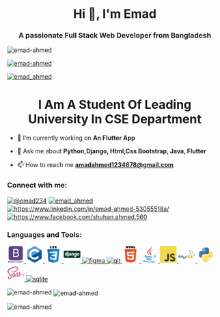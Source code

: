 <h1 align="center">Hi 👋, I'm Emad</h1>
<h3 align="center">A passionate Full Stack Web Developer from Bangladesh</h3>

<p align="left"> <img src="https://komarev.com/ghpvc/?username=emad-ahmed&label=Profile%20views&color=0e75b6&style=flat" alt="emad-ahmed" /> </p>

<p align="left"> <a href="https://github.com/ryo-ma/github-profile-trophy"><img src="https://github-profile-trophy.vercel.app/?username=emad-ahmed" alt="emad-ahmed" /></a> </p>

<p align="left"> <a href="https://twitter.com/emad_ahmed" target="blank"><img src="https://img.shields.io/twitter/follow/emad_ahmed?logo=twitter&style=for-the-badge" alt="emad_ahmed" /></a> </p>

<h1 align="center">I Am A Student Of Leading University In CSE Department</h1>


- 🔭 I’m currently working on **An Flutter App**

- 💬 Ask me about **Python,Django, Html,Css Bootstrap, Java, Flutter**

- 📫 How to reach me **amadahmed1234678@gmail.com**

<h3 align="left">Connect with me:</h3>
<p align="left">
<a href="https://codepen.io/@emad234" target="blank"><img align="center" src="https://cdn.jsdelivr.net/npm/simple-icons@3.0.1/icons/codepen.svg" alt="@emad234" height="30" width="40" /></a>
<a href="https://twitter.com/EAhmed234" target="blank"><img align="center" src="https://cdn.jsdelivr.net/npm/simple-icons@3.0.1/icons/twitter.svg" alt="emad_ahmed" height="30" width="40" /></a>
<a href="https://www.linkedin.com/in/emad-ahmed-53055518a/" target="blank"><img align="center" src="https://cdn.jsdelivr.net/npm/simple-icons@3.0.1/icons/linkedin.svg" alt="https://www.linkedin.com/in/emad-ahmed-53055518a/" height="30" width="40" /></a>
<a href="https://www.facebook.com/shuhan.ahmed.560" target="blank"><img align="center" src="https://cdn.jsdelivr.net/npm/simple-icons@3.0.1/icons/facebook.svg" alt="https://www.facebook.com/shuhan.ahmed.560" height="30" width="40" /></a>
</p>

<h3 align="left">Languages and Tools:</h3>
<p align="left"> <a href="https://getbootstrap.com" target="_blank"> <img src="https://raw.githubusercontent.com/devicons/devicon/master/icons/bootstrap/bootstrap-plain-wordmark.svg" alt="bootstrap" width="40" height="40"/> </a> <a href="https://www.cprogramming.com/" target="_blank"> <img src="https://raw.githubusercontent.com/devicons/devicon/master/icons/c/c-original.svg" alt="c" width="40" height="40"/> </a> <a href="https://www.w3schools.com/css/" target="_blank"> <img src="https://raw.githubusercontent.com/devicons/devicon/master/icons/css3/css3-original-wordmark.svg" alt="css3" width="40" height="40"/> </a> <a href="https://www.djangoproject.com/" target="_blank"> <img src="https://raw.githubusercontent.com/devicons/devicon/master/icons/django/django-original.svg" alt="django" width="40" height="40"/> </a> <a href="https://www.figma.com/" target="_blank"> <img src="https://www.vectorlogo.zone/logos/figma/figma-icon.svg" alt="figma" width="40" height="40"/> </a> <a href="https://git-scm.com/" target="_blank"> <img src="https://www.vectorlogo.zone/logos/git-scm/git-scm-icon.svg" alt="git" width="40" height="40"/> </a> <a href="https://www.w3.org/html/" target="_blank"> <img src="https://raw.githubusercontent.com/devicons/devicon/master/icons/html5/html5-original-wordmark.svg" alt="html5" width="40" height="40"/> </a> <a href="https://www.java.com" target="_blank"> <img src="https://raw.githubusercontent.com/devicons/devicon/master/icons/java/java-original.svg" alt="java" width="40" height="40"/> </a> <a href="https://developer.mozilla.org/en-US/docs/Web/JavaScript" target="_blank"> <img src="https://raw.githubusercontent.com/devicons/devicon/master/icons/javascript/javascript-original.svg" alt="javascript" width="40" height="40"/> </a> <a href="https://www.mysql.com/" target="_blank"> <img src="https://raw.githubusercontent.com/devicons/devicon/master/icons/mysql/mysql-original-wordmark.svg" alt="mysql" width="40" height="40"/> </a> <a href="https://www.python.org" target="_blank"> <img src="https://raw.githubusercontent.com/devicons/devicon/master/icons/python/python-original.svg" alt="python" width="40" height="40"/> </a> <a href="https://sass-lang.com" target="_blank"> <img src="https://raw.githubusercontent.com/devicons/devicon/master/icons/sass/sass-original.svg" alt="sass" width="40" height="40"/> </a> <a href="https://www.sqlite.org/" target="_blank"> <img src="https://www.vectorlogo.zone/logos/sqlite/sqlite-icon.svg" alt="sqlite" width="40" height="40"/> </a> </p>

<p><img align="left" src="https://github-readme-stats.vercel.app/api/top-langs?username=emad-ahmed&show_icons=true&locale=en&layout=compact" alt="emad-ahmed" /></p>

<p>&nbsp;<img align="center" src="https://github-readme-stats.vercel.app/api?username=emad-ahmed&show_icons=true&locale=en" alt="emad-ahmed" /></p>

<p><img align="center" src="https://github-readme-streak-stats.herokuapp.com/?user=emad-ahmed&" alt="emad-ahmed" /></p>
